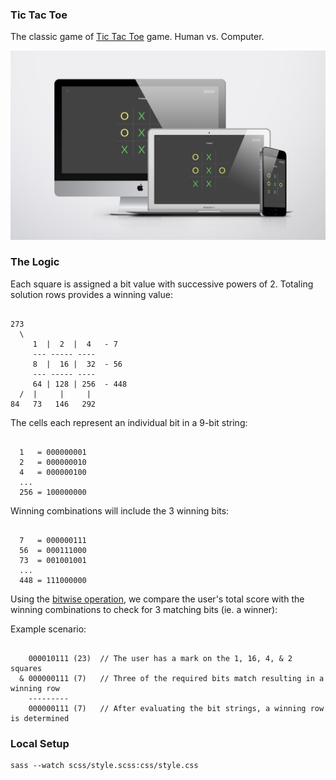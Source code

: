 ### Tic Tac Toe

The classic game of [Tic Tac Toe](https://en.wikipedia.org/wiki/Tic-tac-toe) game. Human vs. Computer.

![preview](preview.jpg)

### The Logic

Each square is assigned a bit value with successive powers of 2. Totaling solution rows provides a winning value:

```

273
  \       
     1  |  2  |  4   - 7
     --- ----- ----
     8  |  16 |  32  - 56
     --- ----- ----
     64 | 128 | 256  - 448
  /  |     |     |
84   73   146   292

```

The cells each represent an individual bit in a 9-bit string:

```

  1   = 000000001
  2   = 000000010
  4   = 000000100
  ...
  256 = 100000000

```

Winning combinations will include the 3 winning bits:

```

  7   = 000000111
  56  = 000111000
  73  = 001001001
  ...
  448 = 111000000

```

Using the [bitwise operation](https://developer.mozilla.org/en-US/docs/Web/JavaScript/Reference/Operators/Bitwise_Operators#Bitwise_AND), we compare the user's total score with the winning combinations to check for 3 matching bits (ie. a winner):

Example scenario:

```

    000010111 (23)  // The user has a mark on the 1, 16, 4, & 2 squares
  & 000000111 (7)   // Three of the required bits match resulting in a winning row
    ---------
    000000111 (7)   // After evaluating the bit strings, a winning row is determined

```

### Local Setup

```
sass --watch scss/style.scss:css/style.css
```
